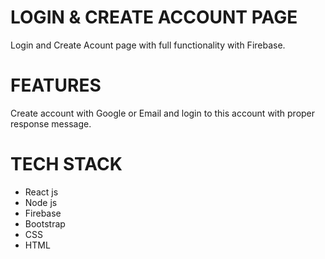 # LOGIN & CREATE ACCOUNT PAGE
Login and Create Acount page with full functionality with Firebase.

# FEATURES
Create account with Google or Email and login to this account with proper response message.

# TECH STACK
- React js
- Node js
- Firebase
- Bootstrap
- CSS
- HTML
